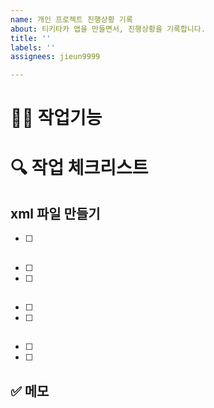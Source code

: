 ```yaml
---
name: 개인 프로젝트 진행상황 기록
about: 티키타카 앱을 만들면서, 진행상황을 기록합니다.
title: ''
labels: ''
assignees: jieun9999

---
```


# ✍🏻 작업기능


# 🔍 작업 체크리스트 
## xml 파일 만들기
- [ ] 

## 
- [ ] 
- [ ] 

## 
- [ ] 
- [ ] 

##
- [ ] 
- [ ] 



## ✅ 메모
